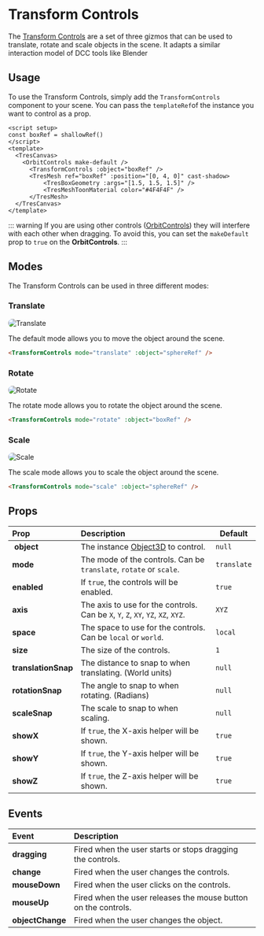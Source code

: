 # Transform Controls

The [Transform Controls](https://threejs.org/docs/#examples/en/controls/TransformControls) are a set of three gizmos that can be used to translate, rotate and scale objects in the scene. It adapts a similar interaction model of DCC tools like Blender

<StackBlitzEmbed projectId="tresjs-transform-controls" />

## Usage

To use the Transform Controls, simply add the `TransformControls` component to your scene. You can pass the `templateRef`of the instance you want to control as a prop.

```vue{2,6,8}
<script setup>
const boxRef = shallowRef()
</script>
<template>
  <TresCanvas>
    <OrbitControls make-default />
      <TransformControls :object="boxRef" />
      <TresMesh ref="boxRef" :position="[0, 4, 0]" cast-shadow>
          <TresBoxGeometry :args="[1.5, 1.5, 1.5]" />
          <TresMeshToonMaterial color="#4F4F4F" />
      </TresMesh>
  </TresCanvas>
</template>
```

::: warning
If you are using other controls ([OrbitControls](/cientos/controls/orbit-controls)) they will interfere with each other when dragging. To avoid this, you can set the `makeDefault` prop to `true` on the **OrbitControls**.
:::

## Modes

The Transform Controls can be used in three different modes:

### Translate

![Translate](/cientos/transform-controls-translate.png)

The default mode allows you to move the object around the scene.

```html
<TransformControls mode="translate" :object="sphereRef" />
```

### Rotate

![Rotate](/cientos/transform-controls-rotate.png)

The rotate mode allows you to rotate the object around the scene.

```html
<TransformControls mode="rotate" :object="boxRef" />
```

### Scale

![Scale](/cientos/transform-controls-scale.png)

The scale mode allows you to scale the object around the scene.

```html
<TransformControls mode="scale" :object="sphereRef" />
```

## Props

| Prop                | Description                                                                                   | Default     |
| :------------------ | :-------------------------------------------------------------------------------------------- | ----------- |
|  **object**         | The instance [Object3D](https://threejs.org/docs/index.html#api/en/core/Object3D) to control. | `null`      |
| **mode**            | The mode of the controls. Can be `translate`, `rotate` or `scale`.                            | `translate` |
| **enabled**         | If `true`, the controls will be enabled.                                                      | `true`      |
| **axis**            | The axis to use for the controls. Can be `X`, `Y`, `Z`, `XY`, `YZ`, `XZ`, `XYZ`.              | `XYZ`       |
| **space**           | The space to use for the controls. Can be `local` or `world`.                                 | `local`     |
| **size**            | The size of the controls.                                                                     | `1`         |
| **translationSnap** | The distance to snap to when translating. (World units)                                       | `null`      |
| **rotationSnap**    | The angle to snap to when rotating. (Radians)                                                 | `null`      |
| **scaleSnap**       | The scale to snap to when scaling.                                                            | `null`      |
| **showX**           | If `true`, the X-axis helper will be shown.                                                   | `true`      |
| **showY**           | If `true`, the Y-axis helper will be shown.                                                   | `true`      |
| **showZ**           | If `true`, the Z-axis helper will be shown.                                                   | `true`      |

## Events

| Event            | Description                                                    |
| :--------------- | :------------------------------------------------------------- |
| **dragging**     | Fired when the user starts or stops dragging the controls.     |
| **change**       | Fired when the user changes the controls.                      |
| **mouseDown**    | Fired when the user clicks on the controls.                    |
| **mouseUp**      | Fired when the user releases the mouse button on the controls. |
| **objectChange** | Fired when the user changes the object.                        |

<style scoped>
img {
    aspect-ratio: 16/9;
    object-fit: cover;
    object-position: top;
    border-radius: 8px;
}
</style>
